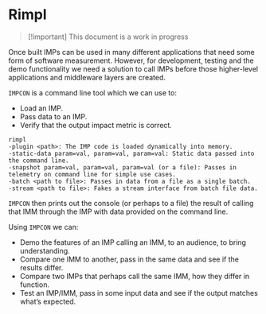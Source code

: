 # Rimpl

> [!important] This document is a work in progress

Once built IMPs can be used in many different applications that need some form of software measurement. However, for development, testing and the demo functionality we need a solution to call IMPs before those higher-level applications and middleware layers are created.

`IMPCON` is a command line tool which we can use to:
* Load an IMP.
* Pass data to an IMP.
* Verify that the output impact metric is correct.

```
rimpl 
-plugin <path>: The IMP code is loaded dynamically into memory.
-static-data param=val, param=val, param=val: Static data passed into the command line.
-snapshot param=val, param=val, param=val (or a file): Passes in telemetry on command line for simple use cases.
-batch <path to file>: Passes in data from a file as a single batch.
-stream <path to file>: Fakes a stream interface from batch file data.
```

`IMPCON` then prints out the console (or perhaps to a file) the result of calling that IMM through the IMP with data provided on the command line. 

Using `IMPCON` we can:

* Demo the features of an IMP calling an IMM, to an audience, to bring understanding.
* Compare one IMM to another, pass in the same data and see if the results differ.
* Compare two IMPs that perhaps call the same IMM, how they differ in function.
* Test an IMP/IMM, pass in some input data and see if the output matches what’s expected.